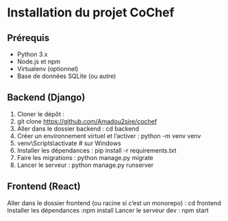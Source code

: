 # Installation du projet CoChef

## Prérequis

- Python 3.x
- Node.js et npm
- Virtualenv (optionnel)
- Base de données SQLite (ou autre)

## Backend (Django)
1. Cloner le dépôt :
2. git clone https://github.com/Amadou2sire/cochef
3. Aller dans le dossier backend : cd backend
4. Créer un environnement virtuel et l’activer : python -m venv venv
5. venv\Scripts\activate # sur Windows
6. Installer les dépendances : pip install -r requirements.txt
7. Faire les migrations : python manage.py migrate
8. Lancer le serveur : python manage.py runserver

## Frontend (React)

Aller dans le dossier frontend (ou racine si c’est un monorepo) : cd frontend
Installer les dépendances :npm install
Lancer le serveur dev : npm start
